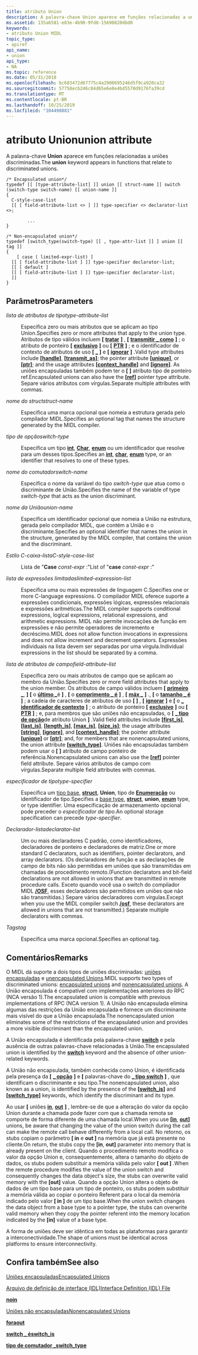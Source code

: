 ```yaml
---
title: atributo Union
description: A palavra-chave Union aparece em funções relacionadas a uniões discriminadas.
ms.assetid: 135a6581-e03e-4b90-9fd8-15690820dbd0
keywords:
- atributo Union MIDL
topic_type:
- apiref
api_name:
- union
api_type:
- NA
ms.topic: reference
ms.date: 05/31/2018
ms.openlocfilehash: bc683472d67775c4a2900695246d5f9ca920ca32
ms.sourcegitcommit: 57758ecb246c84d65e6e0e4bd5570d9176fa39cd
ms.translationtype: MT
ms.contentlocale: pt-BR
ms.lasthandoff: 10/25/2019
ms.locfileid: "104498881"
---
```

# <a name="union-attribute"></a><span data-ttu-id="791f6-104">atributo Union</span><span class="sxs-lookup"><span data-stu-id="791f6-104">union attribute</span></span>

<span data-ttu-id="791f6-105">A palavra-chave **Union** aparece em funções relacionadas a uniões discriminadas.</span><span class="sxs-lookup"><span data-stu-id="791f6-105">The **union** keyword appears in functions that relate to discriminated unions.</span></span>

``` syntax
/* Encapsulated union*/
typedef [[ [type-attribute-list] ]] union [[ struct-name ]] switch (switch-type switch-name) [[ union-name ]] 
{
  C-style-case-list 
  [[ [ field-attribute-list <> ] ]] type-specifier <> declarator-list <>;

        ...
}

/* Non-encapsulated union*/
typedef [switch_type(switch-type) [[ , type-attr-list ]] ] union [[ tag ]] 
{ 
    [ case ( limited-expr-list) ]
  [[ [ field-attribute-list ] ]] type-specifier declarator-list;
  [[ [ default ]
  [[ [ field-attribute-list ] ]] type-specifier declarator-list;
  ]]
}
```

## <a name="parameters"></a><span data-ttu-id="791f6-106">Parâmetros</span><span class="sxs-lookup"><span data-stu-id="791f6-106">Parameters</span></span>

<dl> <dt>

<span data-ttu-id="791f6-107">*lista de atributos de tipo*</span><span class="sxs-lookup"><span data-stu-id="791f6-107">*type-attribute-list*</span></span> 
</dt> <dd>

<span data-ttu-id="791f6-108">Especifica zero ou mais atributos que se aplicam ao tipo Union.</span><span class="sxs-lookup"><span data-stu-id="791f6-108">Specifies zero or more attributes that apply to the union type.</span></span> <span data-ttu-id="791f6-109">Atributos de tipo válidos incluem **\[** [**tratar**](handle.md) **\]** , **\[** [**transmitir \_ como**](transmit-as.md) **\]** ; o atributo de ponteiro **\[** [**exclusivo**](unique.md) **\]** ou **\[** [**PTR**](ptr.md) **\]** ; e o identificador de contexto de atributos de uso **\[** [**\_**](context-handle.md) **\]** e **\[** [**ignorar**](ignore.md) **\]** .</span><span class="sxs-lookup"><span data-stu-id="791f6-109">Valid type attributes include **\[**[**handle**](handle.md)**\]**, **\[**[**transmit\_as**](transmit-as.md)**\]**; the pointer attribute **\[**[**unique**](unique.md)**\]**, or **\[**[**ptr**](ptr.md)**\]**; and the usage attributes **\[**[**context\_handle**](context-handle.md)**\]** and **\[**[**ignore**](ignore.md)**\]**.</span></span> <span data-ttu-id="791f6-110">As uniões encapsuladas também podem ter o **\[** [](ref.md) **\]** atributo tipo de ponteiro ref.</span><span class="sxs-lookup"><span data-stu-id="791f6-110">Encapsulated unions can also have the **\[**[**ref**](ref.md)**\]** pointer type attribute.</span></span> <span data-ttu-id="791f6-111">Separe vários atributos com vírgulas.</span><span class="sxs-lookup"><span data-stu-id="791f6-111">Separate multiple attributes with commas.</span></span>

</dd> <dt>

<span data-ttu-id="791f6-112">*nome do struct*</span><span class="sxs-lookup"><span data-stu-id="791f6-112">*struct-name*</span></span> 
</dt> <dd>

<span data-ttu-id="791f6-113">Especifica uma marca opcional que nomeia a estrutura gerada pelo compilador MIDL.</span><span class="sxs-lookup"><span data-stu-id="791f6-113">Specifies an optional tag that names the structure generated by the MIDL compiler.</span></span>

</dd> <dt>

<span data-ttu-id="791f6-114">*tipo de opção*</span><span class="sxs-lookup"><span data-stu-id="791f6-114">*switch-type*</span></span> 
</dt> <dd>

<span data-ttu-id="791f6-115">Especifica um tipo [**int**](int.md), [**Char**](char-idl.md), [**enum**](enum.md) ou um identificador que resolve para um desses tipos.</span><span class="sxs-lookup"><span data-stu-id="791f6-115">Specifies an [**int**](int.md), [**char**](char-idl.md), [**enum**](enum.md) type, or an identifier that resolves to one of these types.</span></span>

</dd> <dt>

<span data-ttu-id="791f6-116">*nome do comutador*</span><span class="sxs-lookup"><span data-stu-id="791f6-116">*switch-name*</span></span> 
</dt> <dd>

<span data-ttu-id="791f6-117">Especifica o nome da variável do tipo *switch-type* que atua como o discriminante de União.</span><span class="sxs-lookup"><span data-stu-id="791f6-117">Specifies the name of the variable of type *switch-type* that acts as the union discriminant.</span></span>

</dd> <dt>

<span data-ttu-id="791f6-118">*nome da União*</span><span class="sxs-lookup"><span data-stu-id="791f6-118">*union-name*</span></span> 
</dt> <dd>

<span data-ttu-id="791f6-119">Especifica um identificador opcional que nomeia a União na estrutura, gerada pelo compilador MIDL, que contém a União e o discriminante.</span><span class="sxs-lookup"><span data-stu-id="791f6-119">Specifies an optional identifier that names the union in the structure, generated by the MIDL compiler, that contains the union and the discriminant.</span></span>

</dd> <dt>

<span data-ttu-id="791f6-120">*Estilo C-caixa-lista*</span><span class="sxs-lookup"><span data-stu-id="791f6-120">*C-style-case-list*</span></span> 
</dt> <dd>

<span data-ttu-id="791f6-121">Lista de "**Case** *const-expr* :"</span><span class="sxs-lookup"><span data-stu-id="791f6-121">List of "**case** *const-expr* :"</span></span>

</dd> <dt>

<span data-ttu-id="791f6-122">*lista de expressões limitadas*</span><span class="sxs-lookup"><span data-stu-id="791f6-122">*limited-expression-list*</span></span> 
</dt> <dd>

<span data-ttu-id="791f6-123">Especifica uma ou mais expressões de linguagem C.</span><span class="sxs-lookup"><span data-stu-id="791f6-123">Specifies one or more C-language expressions.</span></span> <span data-ttu-id="791f6-124">O compilador MIDL oferece suporte a expressões condicionais, expressões lógicas, expressões relacionais e expressões aritméticas.</span><span class="sxs-lookup"><span data-stu-id="791f6-124">The MIDL compiler supports conditional expressions, logical expressions, relational expressions, and arithmetic expressions.</span></span> <span data-ttu-id="791f6-125">MIDL não permite invocações de função em expressões e não permite operadores de incremento e decréscimo.</span><span class="sxs-lookup"><span data-stu-id="791f6-125">MIDL does not allow function invocations in expressions and does not allow increment and decrement operators.</span></span> <span data-ttu-id="791f6-126">Expressões individuais na lista devem ser separadas por uma vírgula.</span><span class="sxs-lookup"><span data-stu-id="791f6-126">Individual expressions in the list should be separated by a comma.</span></span>

</dd> <dt>

<span data-ttu-id="791f6-127">*lista de atributos de campo*</span><span class="sxs-lookup"><span data-stu-id="791f6-127">*field-attribute-list*</span></span> 
</dt> <dd>

<span data-ttu-id="791f6-128">Especifica zero ou mais atributos de campo que se aplicam ao membro da União.</span><span class="sxs-lookup"><span data-stu-id="791f6-128">Specifies zero or more field attributes that apply to the union member.</span></span> <span data-ttu-id="791f6-129">Os atributos de campo válidos incluem **\[** [**primeiro \_**](first-is.md), **\]** **\[** o [**último \_**](last-is.md)é **\]** , **\[** o [**comprimento \_ é**](length-is.md) **\]** , **\[** [**máx \_**](max-is.md) **\]** ., **\[** o [**tamanho \_ é**](size-is.md) **\]** ; a cadeia de caracteres de atributos de uso **\[** [](string.md) **\]** , **\[** [**ignorar**](ignore.md) **\]** e **\[** o [**\_ identificador de contexto**](context-handle.md) **\]** ; o atributo de ponteiro **\[** [**exclusivo**](unique.md) **\]** ou **\[** [**PTR**](ptr.md) **\]** ; e, para membros que são uniões não encapsuladas, o **\[** [**\_ tipo de opção**](switch-type.md)de atributo Union **\]** .</span><span class="sxs-lookup"><span data-stu-id="791f6-129">Valid field attributes include **\[**[**first\_is**](first-is.md)**\]**, **\[**[**last\_is**](last-is.md)**\]**, **\[**[**length\_is**](length-is.md)**\]**, **\[**[**max\_is**](max-is.md)**\]**, **\[**[**size\_is**](size-is.md)**\]**; the usage attributes **\[**[**string**](string.md)**\]**, **\[**[**ignore**](ignore.md)**\]**, and **\[**[**context\_handle**](context-handle.md)**\]**; the pointer attribute **\[**[**unique**](unique.md)**\]** or **\[**[**ptr**](ptr.md)**\]**; and, for members that are nonencapsulated unions, the union attribute **\[**[**switch\_type**](switch-type.md)**\]**.</span></span> <span data-ttu-id="791f6-130">Uniões não encapsuladas também podem usar o **\[** [](ref.md) **\]** atributo de campo ponteiro de referência.</span><span class="sxs-lookup"><span data-stu-id="791f6-130">Nonencapsulated unions can also use the **\[**[**ref**](ref.md)**\]** pointer field attribute.</span></span> <span data-ttu-id="791f6-131">Separe vários atributos de campo com vírgulas.</span><span class="sxs-lookup"><span data-stu-id="791f6-131">Separate multiple field attributes with commas.</span></span>

</dd> <dt>

<span data-ttu-id="791f6-132">*especificador de tipo*</span><span class="sxs-lookup"><span data-stu-id="791f6-132">*type-specifier*</span></span> 
</dt> <dd>

<span data-ttu-id="791f6-133">Especifica um [tipo base](midl-base-types.md), [**struct**](struct.md), **Union**, tipo de [**Enumeração**](enum.md) ou identificador de tipo.</span><span class="sxs-lookup"><span data-stu-id="791f6-133">Specifies a [base type](midl-base-types.md), [**struct**](struct.md), **union**, [**enum**](enum.md) type, or type identifier.</span></span> <span data-ttu-id="791f6-134">Uma especificação de armazenamento opcional pode preceder o *especificador de tipo*.</span><span class="sxs-lookup"><span data-stu-id="791f6-134">An optional storage specification can precede *type-specifier*.</span></span>

</dd> <dt>

<span data-ttu-id="791f6-135">*Declarador-lista*</span><span class="sxs-lookup"><span data-stu-id="791f6-135">*declarator-list*</span></span> 
</dt> <dd>

<span data-ttu-id="791f6-136">Um ou mais declaradores C padrão, como identificadores, declaradores de ponteiro e declaradores de matriz.</span><span class="sxs-lookup"><span data-stu-id="791f6-136">One or more standard C declarators, such as identifiers, pointer declarators, and array declarators.</span></span> <span data-ttu-id="791f6-137">(Os declaradores de função e as declarações de campo de bits não são permitidas em uniões que são transmitidas em chamadas de procedimento remoto.</span><span class="sxs-lookup"><span data-stu-id="791f6-137">(Function declarators and bit-field declarations are not allowed in unions that are transmitted in remote procedure calls.</span></span> <span data-ttu-id="791f6-138">Exceto quando você usa o switch do compilador MIDL [**/OSF**](-osf.md), esses declaradores são permitidos em uniões que não são transmitidas.) Separe vários declaradores com vírgulas.</span><span class="sxs-lookup"><span data-stu-id="791f6-138">Except when you use the MIDL compiler switch [**/osf**](-osf.md), these declarators are allowed in unions that are not transmitted.) Separate multiple declarators with commas.</span></span>

</dd> <dt>

<span data-ttu-id="791f6-139">*Tags*</span><span class="sxs-lookup"><span data-stu-id="791f6-139">*tag*</span></span> 
</dt> <dd>

<span data-ttu-id="791f6-140">Especifica uma marca opcional.</span><span class="sxs-lookup"><span data-stu-id="791f6-140">Specifies an optional tag.</span></span>

</dd> </dl>

## <a name="remarks"></a><span data-ttu-id="791f6-141">Comentários</span><span class="sxs-lookup"><span data-stu-id="791f6-141">Remarks</span></span>

<span data-ttu-id="791f6-142">O MIDL dá suporte a dois tipos de uniões discriminadas: [uniões encapsuladas](encapsulated-unions.md) e [unencapsulated Unions](nonencapsulated-unions.md).</span><span class="sxs-lookup"><span data-stu-id="791f6-142">MIDL supports two types of discriminated unions: [encapsulated unions](encapsulated-unions.md) and [nonencapsulated unions](nonencapsulated-unions.md).</span></span> <span data-ttu-id="791f6-143">A União encapsulada é compatível com implementações anteriores do RPC (NCA versão 1).</span><span class="sxs-lookup"><span data-stu-id="791f6-143">The encapsulated union is compatible with previous implementations of RPC (NCA version 1).</span></span> <span data-ttu-id="791f6-144">A União não encapsulada elimina algumas das restrições da União encapsulada e fornece um discriminante mais visível do que a União encapsulada.</span><span class="sxs-lookup"><span data-stu-id="791f6-144">The nonencapsulated union eliminates some of the restrictions of the encapsulated union and provides a more visible discriminant than the encapsulated union.</span></span>

<span data-ttu-id="791f6-145">A União encapsulada é identificada pela palavra-chave [**switch**](switch.md) e pela ausência de outras palavras-chave relacionadas à União.</span><span class="sxs-lookup"><span data-stu-id="791f6-145">The encapsulated union is identified by the [**switch**](switch.md) keyword and the absence of other union-related keywords.</span></span>

<span data-ttu-id="791f6-146">A União não encapsulada, também conhecida como Union, é identificada pela presença da **\[** [**\_ opção**](switch-is.md) **\]** e **\[** palavras-chave do [**\_ tipo switch**](switch-type.md) **\]** , que identificam o discriminante e seu tipo.</span><span class="sxs-lookup"><span data-stu-id="791f6-146">The nonencapsulated union, also known as a union, is identified by the presence of the **\[**[**switch\_is**](switch-is.md)**\]** and **\[**[**switch\_type**](switch-type.md)**\]** keywords, which identify the discriminant and its type.</span></span>

<span data-ttu-id="791f6-147">Ao usar **\[** uniões [**in**](in.md), [**out**](out-idl.md) **\]** , lembre-se de que a alteração do valor da opção Union durante a chamada pode fazer com que a chamada remota se comporte de forma diferente de uma chamada local.</span><span class="sxs-lookup"><span data-stu-id="791f6-147">When you use **\[**[**in**](in.md), [**out**](out-idl.md)**\]** unions, be aware that changing the value of the union switch during the call can make the remote call behave differently from a local call.</span></span> <span data-ttu-id="791f6-148">No retorno, os stubs copiam o parâmetro **\[ in** e **out \]** na memória que já está presente no cliente.</span><span class="sxs-lookup"><span data-stu-id="791f6-148">On return, the stubs copy the **\[in**, **out\]** parameter into memory that is already present on the client.</span></span> <span data-ttu-id="791f6-149">Quando o procedimento remoto modifica o valor da opção Union e, consequentemente, altera o tamanho do objeto de dados, os stubs podem substituir a memória válida pelo valor **\[ out \]** .</span><span class="sxs-lookup"><span data-stu-id="791f6-149">When the remote procedure modifies the value of the union switch and consequently changes the data object's size, the stubs can overwrite valid memory with the **\[out\]** value.</span></span> <span data-ttu-id="791f6-150">Quando a opção Union altera o objeto de dados de um tipo base para um tipo de ponteiro, os stubs podem substituir a memória válida ao copiar o ponteiro Referent para o local da memória indicado pelo valor **\[ in \]** de um tipo base.</span><span class="sxs-lookup"><span data-stu-id="791f6-150">When the union switch changes the data object from a base type to a pointer type, the stubs can overwrite valid memory when they copy the pointer referent into the memory location indicated by the **\[in\]** value of a base type.</span></span>

<span data-ttu-id="791f6-151">A forma de uniões deve ser idêntica em todas as plataformas para garantir a interconectividade.</span><span class="sxs-lookup"><span data-stu-id="791f6-151">The shape of unions must be identical across platforms to ensure interconnectivity.</span></span>

## <a name="see-also"></a><span data-ttu-id="791f6-152">Confira também</span><span class="sxs-lookup"><span data-stu-id="791f6-152">See also</span></span>

<dl> <dt>

[<span data-ttu-id="791f6-153">Uniões encapsuladas</span><span class="sxs-lookup"><span data-stu-id="791f6-153">Encapsulated Unions</span></span>](encapsulated-unions.md)
</dt> <dt>

[<span data-ttu-id="791f6-154">Arquivo de definição de interface (IDL)</span><span class="sxs-lookup"><span data-stu-id="791f6-154">Interface Definition (IDL) File</span></span>](interface-definition-idl-file.md)
</dt> <dt>

[<span data-ttu-id="791f6-155">**no**</span><span class="sxs-lookup"><span data-stu-id="791f6-155">**in**</span></span>](in.md)
</dt> <dt>

[<span data-ttu-id="791f6-156">Uniões não encapsuladas</span><span class="sxs-lookup"><span data-stu-id="791f6-156">Nonencapsulated Unions</span></span>](nonencapsulated-unions.md)
</dt> <dt>

[<span data-ttu-id="791f6-157">**fora**</span><span class="sxs-lookup"><span data-stu-id="791f6-157">**out**</span></span>](out-idl.md)
</dt> <dt>

[<span data-ttu-id="791f6-158">**switch \_ é**</span><span class="sxs-lookup"><span data-stu-id="791f6-158">**switch\_is**</span></span>](switch-is.md)
</dt> <dt>

[<span data-ttu-id="791f6-159">**tipo de comutador \_**</span><span class="sxs-lookup"><span data-stu-id="791f6-159">**switch\_type**</span></span>](switch-type.md)
</dt> </dl>

 

 




